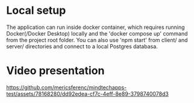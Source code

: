 # Local setup

The application can run inside docker container, which requires running Docker(/Docker Desktop) locally and the 'docker compose up' command from the project root folder.
You can also use 'npm start' from client/ and server/ directories and connect to a local Postgres databasa.

# Video presentation

https://github.com/mericsferenc/mindtechapps-test/assets/78168280/dd92edea-cf7c-4eff-8e89-3798740078d3

